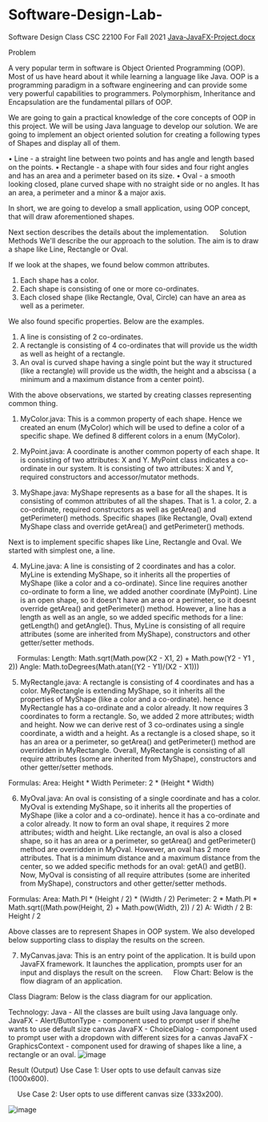 # Software-Design-Lab-
Software Design Class CSC 22100 For Fall 2021
[Java-JavaFX-Project.docx](https://github.com/mohammedfahadnyc/Software-Design-Lab-HW-1/files/7289204/Java-JavaFX-Project.docx)

Problem

A very popular term in software is Object Oriented Programming (OOP). Most of us have heard about it while learning a language like Java. OOP is a programming paradigm in a software engineering and can provide some very powerful capabilities to programmers. Polymorphism, Inheritance and Encapsulation are the fundamental pillars of OOP.

We are going to gain a practical knowledge of the core concepts of OOP in this project. We will be using Java language to develop our solution. We are going to implement an object oriented solution for creating a following types of Shapes and display all of them.

•	Line - a straight line between two points and has angle and length based on the points.
•	Rectangle - a shape with four sides and four right angles and has an area and a perimeter based on its size.
•	Oval - a smooth looking closed, plane curved shape with no straight side or no angles. It has an area, a perimeter and a minor & a major axis.

In short, we are going to develop a small application, using OOP concept, that will draw aforementioned shapes.
 
Next section describes the details about the implementation.
 
Solution Methods
We'll describe the our approach to the solution. The aim is to draw a shape like Line, Rectangle or Oval. 

If we look at the shapes, we found below common attributes.
1. Each shape has a color.
2. Each shape is consisting of one or more co-ordinates.
2. Each closed shape (like Rectangle, Oval, Circle) can have an area as well as a perimeter.

We also found specific properties. Below are the examples.
1. A line is consisting of 2 co-ordinates.
2. A rectangle is consisting of 4 co-ordinates that will provide us the width as well as height of a rectangle.
3. An oval is curved shape having a single point but the way it structured (like a rectangle) will provide us the width, the height and a abscissa ( a minimum and a maximum distance from a center point).

With the above observations, we started by creating classes representing common thing.

1. MyColor.java:
This is a common property of each shape. Hence we created an enum (MyColor) which will be used to define a color of a specific shape. We defined 8 different colors in a enum (MyColor).

2. MyPoint.java:
A coordinate is another common poperty of each shape. It is consisting of two attributes: X and Y. MyPoint class indicates a co-ordinate in our system. It is consisting of two attributes: X and Y, required constructors and accessor/mutator methods.

3. MyShape.java:
MyShape represents as a base for all the shapes. It is consisting of common attributes of all the shapes. That is 1. a color, 2. a co-ordinate, required constructors as well as getArea() and getPerimeter() methods. Specific shapes (like Rectangle, Oval) extend MyShape class and override getArea() and getPerimeter() methods.

Next is to implement specific shapes like Line, Rectangle and Oval. We started with simplest one, a line.

4. MyLine.java:
A line is consisting of 2 coordinates and has a color. MyLine is extending MyShape, so it inherits all the properties of MyShape (like a color and a co-ordinate). Since line requires another co-ordinate to form a line, we added another coordinate (MyPoint). Line is an open shape, so it doesn't have an area or a perimeter, so it doesnt override getArea() and getPerimeter() method. However, a line has a length as well as an angle, so we added specific methods for a line: getLength() and getAngle(). Thus, MyLine is consisting of all require attributes (some are inherited from MyShape), constructors and other getter/setter methods.

 
Formulas:
Length:  Math.sqrt(Math.pow(X2 - X1, 2) + Math.pow(Y2 - Y1 , 2))
Angle:  Math.toDegrees(Math.atan((Y2 - Y1)/(X2 - X1)))

5. MyRectangle.java:
A rectangle is consisting of 4 coordinates and has a color. MyRectangle is extending MyShape, so it inherits all the properties of MyShape (like a color and a co-ordinate). hence MyRectangle has a co-ordinate and a color already. It now requires 3 coordinates to form a rectangle. So, we added 2 more attributes; width and height. Now we can derive rest of 3 co-ordinates using a single coordinate, a width and a height. As a rectangle is a closed shape, so it has an area or a perimeter, so getArea() and getPerimeter() method are overridden in MyRectangle. Overall, MyRectangle is consisting of all require attributes (some are inherited from MyShape), constructors and other getter/setter methods.

Formulas:
Area:  Height * Width
Perimeter:  2 * (Height * Width)

6. MyOval.java:
An oval is consisting of a single coordinate and has a color. MyOval is extending MyShape, so it inherits all the properties of MyShape (like a color and a co-ordinate). hence it has a co-ordinate and a color already. It now to form an oval shape, it requires 2 more attributes; width and height. Like rectangle, an oval is also a closed shape, so it has an area or a perimeter, so getArea() and getPerimeter() method are overridden in MyOval. However, an oval has 2 more attributes. That is a minimum distance and a maximum distance from the center, so we added specific methods for an oval: getA() and getB(). Now, MyOval is consisting of all require attributes (some are inherited from MyShape), constructors and other getter/setter methods.

Formulas:
Area:  Math.PI * (Height / 2) * (Width / 2)
Perimeter:  2 * Math.PI * Math.sqrt((Math.pow(Height, 2) + Math.pow(Width, 2)) / 2)
A:  Width / 2
B:  Height / 2

Above classes are to represent Shapes in OOP system. We also developed below supporting class to display the results on the screen.

7. MyCanvas.java:
This is an entry point of the application. It is build upon JavaFX framework. It launches the application, prompts user for an input and displays the result on the screen. 
 
Flow Chart:
Below is the flow diagram of an application.

 


Class Diagram:
Below is the class diagram for our application.

 


Technology:
Java - All the classes are built using Java language only.
JavaFX - Alert/ButtonType - component used to prompt user if she/he wants to use default size canvas
JavaFX - ChoiceDialog - component used to prompt user with a dropdown with different sizes for a canvas
JavaFX - GraphicsContext - component used for drawing of shapes like a line, a rectangle or an oval.
![image](https://user-images.githubusercontent.com/54411378/136100041-415387f5-e5ca-4e60-9306-ef37d9534a41.png)



Result (Output)
Use Case 1: User opts to use default canvas size (1000x600).

 

 
 
Use Case 2: User opts to use different canvas size (333x200).

 

 

 

![image](https://user-images.githubusercontent.com/54411378/136100136-cea766cf-e806-4198-908e-04fd80abb389.png)
